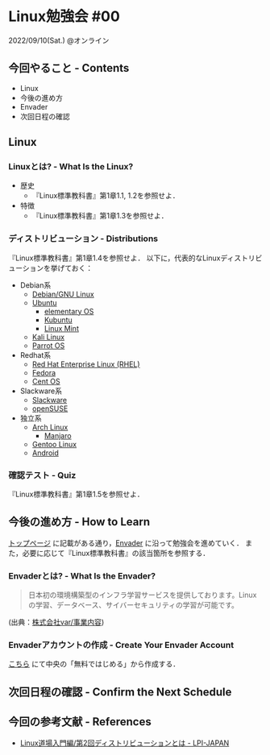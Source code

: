 # Linux勉強会 #00

2022/09/10(Sat.) @オンライン

## 今回やること - Contents

- Linux
- 今後の進め方
- Envader
- 次回日程の確認

## Linux

### Linuxとは? - What Is the Linux?

- 歴史
  - 『Linux標準教科書』第1章1.1, 1.2を参照せよ．
- 特徴
  - 『Linux標準教科書』第1章1.3を参照せよ．

### ディストリビューション - Distributions

『Linux標準教科書』第1章1.4を参照せよ．
以下に，代表的なLinuxディストリビューションを挙げておく：

- Debian系
  - [Debian/GNU Linux](https://www.debian.org/)
  - [Ubuntu](https://jp.ubuntu.com/)
    - [elementary OS](https://elementary.io/ja/)
    - [Kubuntu](https://kubuntu.org/)
    - [Linux Mint](https://linuxmint.com/)
  - [Kali Linux](https://www.kali.org/)
  - [Parrot OS](https://www.parrotsec.org/)
- Redhat系
  - [Red Hat Enterprise Linux (RHEL)](https://www.redhat.com/ja/technologies/linux-platforms/enterprise-linux)
  - [Fedora](https://getfedora.org/ja/)
  - [Cent OS](https://www.centos.org/centos-linux/)
- Slackware系
  - [Slackware](http://www.slackware.com/)
  - [openSUSE](https://www.opensuse.org/)
- 独立系
  - [Arch Linux](https://www.archlinux.jp/)
    - [Manjaro](https://manjaro.org/)
  - [Gentoo Linux](https://www.gentoo.org/)
  - [Android](https://source.android.com/)

### 確認テスト - Quiz

『Linux標準教科書』第1章1.5を参照せよ．

## 今後の進め方 - How to Learn

[トップページ](https://github.com/fumiyanll23/linux-learning) に記載がある通り，[Envader](https://envader.plus/) に沿って勉強会を進めていく．
また，必要に応じて『Linux標準教科書』の該当箇所を参照する．

### Envaderとは? - What Is the Envader?

> 日本初の環境構築型のインフラ学習サービスを提供しております。Linuxの学習、データベース、サイバーセキュリティの学習が可能です。

(出典：[株式会社var/事業内容](https://var.co.jp/#business))

### Envaderアカウントの作成 - Create Your Envader Account

[こちら](https://envader.plus/) にて中央の「無料ではじめる」から作成する．

## 次回日程の確認 - Confirm the Next Schedule

## 今回の参考文献 - References

- [Linux道場入門編/第2回ディストリビューションとは - LPI-JAPAN](https://lpi.or.jp/lpic_all/linux/intro/intro02.shtml)
